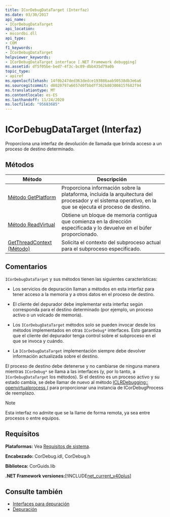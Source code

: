 ```yaml
---
title: ICorDebugDataTarget (Interfaz)
ms.date: 03/30/2017
api_name:
- ICorDebugDataTarget
api_location:
- mscordbi.dll
api_type:
- COM
f1_keywords:
- ICorDebugDataTarget
helpviewer_keywords:
- ICorDebugDataTarget interface [.NET Framework debugging]
ms.assetid: df5f05be-bed7-4f3c-bc89-dbb435d79a0b
topic_type:
- apiref
ms.openlocfilehash: 14f0b247ded363dedce193886aab50538db3e6a6
ms.sourcegitcommit: d8020797a6657d0fbbdff362b80300815f682f94
ms.translationtype: MT
ms.contentlocale: es-ES
ms.lasthandoff: 11/24/2020
ms.locfileid: "95683685"
---
```

# <a name="icordebugdatatarget-interface"></a>ICorDebugDataTarget (Interfaz)

Proporciona una interfaz de devolución de llamada que brinda acceso a un proceso de destino determinado.  
  
## <a name="methods"></a>Métodos  
  
|Método|Descripción|  
|------------|-----------------|  
|[Método GetPlatform](icordebugdatatarget-getplatform-method.md)|Proporciona información sobre la plataforma, incluida la arquitectura del procesador y el sistema operativo, en la que se ejecuta el proceso de destino.|  
|[Método ReadVirtual](icordebugdatatarget-readvirtual-method.md)|Obtiene un bloque de memoria contigua que comienza en la dirección especificada y lo devuelve en el búfer proporcionado.|  
|[GetThreadContext (Método)](icordebugdatatarget-getthreadcontext-method.md)|Solicita el contexto del subproceso actual para el subproceso especificado.|  
  
## <a name="remarks"></a>Comentarios  

 `ICorDebugDataTarget` y sus métodos tienen las siguientes características:  
  
- Los servicios de depuración llaman a métodos en esta interfaz para tener acceso a la memoria y a otros datos en el proceso de destino.  
  
- El cliente del depurador debe implementar esta interfaz según corresponda para el destino determinado (por ejemplo, un proceso activo o un volcado de memoria).  
  
- Los `ICorDebugDataTarget` métodos solo se pueden invocar desde los métodos implementados en otras `ICorDebug*` interfaces. Esto garantiza que el cliente del depurador tenga control sobre el subproceso en el que se invoca y cuándo.  
  
- La `ICorDebugDataTarget` implementación siempre debe devolver información actualizada sobre el destino.  
  
 El proceso de destino debe detenerse y no cambiarse de ninguna manera mientras `ICorDebug*` se llama a las interfaces (y, por lo tanto, a `ICorDebugDataTarget` los métodos). Si el destino es un proceso activo y su estado cambia, se debe llamar de nuevo al método [ICLRDebugging:: openvirtualprocess (](iclrdebugging-openvirtualprocess-method.md) para proporcionar una instancia de ICorDebugProcess de reemplazo.  
  
> [!NOTE]
> Esta interfaz no admite que se la llame de forma remota, ya sea entre procesos o entre equipos.  
  
## <a name="requirements"></a>Requisitos  

 **Plataformas:** Vea [Requisitos de sistema](../../get-started/system-requirements.md).  
  
 **Encabezado:** CorDebug.idl, CorDebug.h  
  
 **Biblioteca:** CorGuids.lib  
  
 **.NET Framework versiones:**[!INCLUDE[net_current_v40plus](../../../../includes/net-current-v40plus-md.md)]  
  
## <a name="see-also"></a>Consulte también

- [Interfaces para depuración](debugging-interfaces.md)
- [Depuración](index.md)
